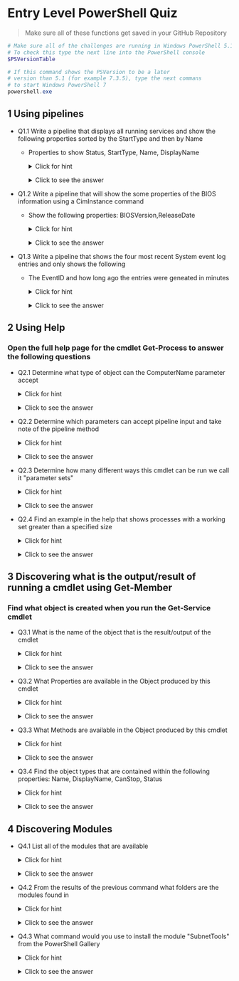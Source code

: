 <!--
    <details><summary>Click for hint</summary><Strong> 

    ``` 
    HINT
    ```
    </Strong></details> 
    <details><summary>Click to see the answer</summary><Strong> 
    
    ```
    ANSWER
    ```
    </Strong></details> 
-->

# Entry Level PowerShell Quiz

  > Make sure all of these functions get saved in your GitHub Repository

```PowerShell
# Make sure all of the challenges are running in Windows PowerShell 5.1
# To check this type the next line into the PowerShell console
$PSVersionTable

# If this command shows the PSVersion to be a later
# version than 5.1 (for example 7.3.5), type the next commans 
# to start Windows PowerShell 7
powershell.exe
```


## 1 Using pipelines

- Q1.1 Write a pipeline that displays all running services and show the following properties sorted by the StartType and then by Name
  - Properties to show Status, StartType, Name, DisplayName

    <details><summary>Click for hint</summary><Strong> 

    ``` 
    Think about the following:
    - What PowerShell command will find services 
    - What PowerShell command will sort the information
    - How do I just show running services
    ```
    </Strong></details> 
    <details><summary>Click to see the answer</summary><Strong> 
    
    ```PowerShell
    Get-Service | Where-Object {$_.Status -eq 'Running'} | Sort-Object -Property StartType,Name | Select-Object -Property Status,StartType,Name,DisplayName

    ```
    </Strong></details> 

- Q1.2 Write a pipeline that will show the some properties of the BIOS information using a CimInstance command
  - Show the following properties: BIOSVersion,ReleaseDate

    <details><summary>Click for hint</summary><Strong> 

    ``` 
    Consider:
    - How do I find a CIM class that shows bios inforamtion
    - How do I just show two of the properties
    ```
    </Strong></details> 
    <details><summary>Click to see the answer</summary><Strong> 
    
    ```PowerShell
    Get-CimInstance -ClassName Win32_BIOS | Select-Object -Property BIOSVersion,ReleaseDate
    ```
    </Strong></details> 
    
- Q1.3 Write a pipeline that shows the four most recent System event log entries and only shows the following
  - The EventID and how long ago the entries were geneated in minutes

    <details><summary>Click for hint</summary><Strong> 

    ``` 
    Consider:
    - How do I find a command that shows event logs
    - How do I show a property that I have to calculate 
    ```
    </Strong></details> 
    <details><summary>Click to see the answer</summary><Strong> 
    
    ```PowerShell
    Get-EventLog -LogName System -Newest 4 | Select-Object -Property EventID,@{n='MinutesAgo';e={((Get-Date) - $_.TimeGenerated).Minutes}}
    ```
    </Strong></details> 


## 2 Using Help

### Open the full help page for the cmdlet Get-Process to answer the following questions

  - Q2.1 Determine what type of object can the ComputerName parameter accept
 
    <details><summary>Click for hint</summary><Strong> 

    ```PowerShell
    Get-Help -Full Get-Process
    # Or you could use the following
    Get-Help -ShowWindow Get-Process
    ```
    </Strong></details> 
    <details><summary>Click to see the answer</summary><Strong> 
    
    ```
    Look for the information directly after the Parameter name "ComputerName" 
    
    -ComputerName <System.String[]>
    
    "String" is the answer, also note that String has "[]" at the end which menas that 
    This parameter can accept one or more strings as an array of strings
    ```
    </Strong></details>    
 
  - Q2.2 Determine which parameters can accept pipeline input and take note of the pipeline method  
    
    <details><summary>Click for hint</summary><Strong> 

    ```PowerShell
    Get-Help -Full Get-Process
    # Or you could use the following
    Get-Help -ShowWindow Get-Process
    ```
    </Strong></details> 
    <details><summary>Click to see the answer</summary><Strong> 
    
    ```
    Inspect all of the parameters for those that report "True" for "Accept pipeline input"?
    For Example:
    -ComputerName <System.String[]>
       Specifies the computers for which this cmdlet gets active processes. The default is the local computer.
       
       Required?                    false
       Position?                    named
       Default value                Local computer
       Accept pipeline input?       True (ByPropertyName)
       Accept wildcard characters?  false    
    
    This is one of the parameters that can "Accept pipeline input"
    and it does so by the "ByPropertyName" procedure    
    ```
    </Strong></details>   
 
  - Q2.3 Determine how many different ways this cmdlet can be run we call it "parameter sets"

    <details><summary>Click for hint</summary><Strong> 

    ```PowerShell
    Get-Help -Full Get-Process
    # Or you could use the following
    Get-Help -ShowWindow Get-Process
    ```
    </Strong></details> 
    <details><summary>Click to see the answer</summary><Strong> 
    
    ```
    Look for the "Syntax" section and count the number of ways this cmdlet can be run
    For Example:
    
    Syntax
        Get-Process [[-Name] <System.String[]>] [-ComputerName <System.String[]>] [-FileVersionInfo ] [-Module ] [<CommonParameters>]
        Get-Process [-ComputerName <System.String[]>] [-FileVersionInfo ] -Id <System.Int32[]> [-Module ] [<CommonParameters>]
        Get-Process [-ComputerName <System.String[]>] [-FileVersionInfo ] -InputObject <System.Diagnostics.Process[]> [-Module ] [<CommonParameters>]
        Get-Process -Id <System.Int32[]> -IncludeUserName  [<CommonParameters>]
        Get-Process [[-Name] <System.String[]>] -IncludeUserName  [<CommonParameters>] 
        Get-Process -IncludeUserName  -InputObject <System.Diagnostics.Process[]> [<CommonParameters>]   
    
    The answer is: there are six different ways of running this cmdlet with different parameters     
    ```
    </Strong></details>         

  - Q2.4 Find an example in the help that shows processes with a working set greater than a specified size 

    
    <details><summary>Click for hint</summary><Strong> 

    ```PowerShell
    Get-Help -Full Get-Process
    # Or you could use the following
    Get-Help -ShowWindow Get-Process
    ```
    </Strong></details> 
    <details><summary>Click to see the answer</summary><Strong> 
    
    ```
    Look throught the help until you find the examples and then look for the specific example 
    For Example:
    Example 3: Get all processes with a working set greater than a specified size
    Get-Process | Where-Object {$_.WorkingSet -gt 20000000}
    
    Read the comments associated with this example
    ```
    </Strong></details>           

        
## 3 Discovering what is the output/result of running a cmdlet using Get-Member

### Find what object is created when you run the Get-Service cmdlet

  - Q3.1 What is the name of the object that is the result/output of the cmdlet 
 
    <details><summary>Click for hint</summary><Strong> 

    ```PowerShell
    Get-Help -Full Get-Member
    
    ```
    </Strong></details> 
    <details><summary>Click to see the answer</summary><Strong> 
    
    ```PowerShell
    Get-Service | Get-Member 
    
    # Look for the TypeName information
    # The Answer is:
    #   System.ServiceProcess.ServiceController 
    # The last name is important when learning how to use PowerShell: 
    #   ServiceController 
    ```
    </Strong></details>    
 
  - Q3.2 What Properties are available in the Object produced by this cmdlet  
    
    <details><summary>Click for hint</summary><Strong> 

    ```
    Look for all of the MemberTypes that have the word Property in the typename
        
    ```
    </Strong></details> 
    <details><summary>Click to see the answer</summary><Strong> 
    
    ```
    Answer is :
    Name                MemberType    Definition
    ----                ----------    ----------
    Name                AliasProperty Name = ServiceName                                           
    RequiredServices    AliasProperty RequiredServices = ServicesDependedOn
    CanPauseAndContinue Property      bool CanPauseAndContinue {get;}
    CanShutdown         Property      bool CanShutdown {get;}
    CanStop             Property      bool CanStop {get;}
    Container           Property      System.ComponentModel.IContainer Container {get;}
    DependentServices   Property      System.ServiceProcess.ServiceController[] DependentServices {get;}
    DisplayName         Property      string DisplayName {get;set;}
    MachineName         Property      string MachineName {get;set;}
    ServiceHandle       Property      System.Runtime.InteropServices.SafeHandle ServiceHandle {get;}
    ServiceName         Property      string ServiceName {get;set;}
    ServicesDependedOn  Property      System.ServiceProcess.ServiceController[] ServicesDependedOn {get;}
    ServiceType         Property      System.ServiceProcess.ServiceType ServiceType {get;}
    Site                Property      System.ComponentModel.ISite Site {get;set;}
    StartType           Property      System.ServiceProcess.ServiceStartMode StartType {get;}
    Status              Property      System.ServiceProcess.ServiceControllerStatus Status {get;}
    ```
    </Strong></details>   
 
  - Q3.3 What Methods are available in the Object produced by this cmdlet  
    
    <details><summary>Click for hint</summary><Strong> 

    ```
    Look for all of the MemberTypes that have the word Method in the typename
        
    ```
    </Strong></details> 
    <details><summary>Click to see the answer</summary><Strong> 
    
    ```
    Answer is :
    Name                      MemberType   Definition
    ----                      ----------   ----------
    Close                     Method       void Close()
    Continue                  Method       void Continue()
    CreateObjRef              Method       System.Runtime.Remoting.ObjRef CreateObjRef(type requestedType)
    Dispose                   Method       void Dispose(), void IDisposable.Dispose()
    Equals                    Method       bool Equals(System.Object obj)
    ExecuteCommand            Method       void ExecuteCommand(int command)
    GetHashCode               Method       int GetHashCode()
    GetLifetimeService        Method       System.Object GetLifetimeService()
    GetType                   Method       type GetType()
    InitializeLifetimeService Method       System.Object InitializeLifetimeService()
    Pause                     Method       void Pause()
    Refresh                   Method       void Refresh()
    Start                     Method       void Start(), void Start(string[] args)
    Stop                      Method       void Stop()
    WaitForStatus             Method       void WaitForStatus(System.ServiceProcess.ServiceControllerStatus desiredStatus), void WaitForStatus(System....
    ToString                  ScriptMethod System.Object ToString();


    ```
    </Strong></details>   
 
- Q3.4 Find the object types that are contained within the following properties: Name, DisplayName, CanStop, Status   
    
    <details><summary>Click for hint</summary><Strong> 

    ```
    Look in the Definition column for each of the given properties 
        
    ```
    </Strong></details> 
    <details><summary>Click to see the answer</summary><Strong> 
    
    ```
    Name        MemberType    Definition
    ----        ----------    ----------
    Name        AliasProperty Name = ServiceName
    CanStop     Property      bool CanStop {get;}
    DisplayName Property      string DisplayName {get;set;}
    ServiceName Property      string ServiceName {get;set;}
    Status      Property      System.ServiceProcess.ServiceControllerStatus Status {get;}
    
    The Answer is:
      Name is an Alias Property so we follow the alias, Name -> ServiceName 
        and find that ServiceName contains a "string" object
        therefore Name contains a "String" object
      CanStop contains a "Boolean" object
      DisplayName contains a "String" object
      Status contains a "System.ServiceProcess.ServiceControllerStatus" object   
        
    ```
    </Strong></details>   
 
 ## 4 Discovering Modules


  - Q4.1 List all of the modules that are available  
 
    <details><summary>Click for hint</summary><Strong> 

    ```PowerShell
    Get-Command *module*
    # Get the full help for the command you have found to show all the modules that are available    
    
    ```
    </Strong></details> 
    <details><summary>Click to see the answer</summary><Strong> 
    
    ```PowerShell
    Get-Module -ListAvailable 
    
    # Look for the TypeName information
    # The Answer is:
    #   System.ServiceProcess.ServiceController 
    # The last name is important when learning how to use PowerShell: 
    #   ServiceController 
    ```
    </Strong></details>    
 
  - Q4.2 From the results of the previous command what folders are the modules found in   
    
    <details><summary>Click for hint</summary><Strong> 

    ```
    Look at the results of the Get-Module -ListAvailable to find the folder locations
    on the computer where modules are stored     
        
    ```
    </Strong></details> 
    <details><summary>Click to see the answer</summary><Strong> 
    
    ```
    The answers will differ depending on whether you are using PowerShell 7 and PowerShell 5
    PowerShell 7 
       C:\Users\<USERNAME>\Documents\PowerShell\Modules
       C:\Program Files\PowerShell\Modules
       c:\program files\powershell\7\Modules
       C:\Program Files\WindowsPowerShell\Modules
       C:\Windows\system32\WindowsPowerShell\v1.0\Modules   
        
    PowerShell 5    
      C:\Users\<USERNAME>\Documents\WindowsPowerShell\Modules
      C:\Program Files\WindowsPowerShell\Modules
      C:\Windows\system32\WindowsPowerShell\v1.0\Modules    
        
    ```
    </Strong></details>   
 
  - Q4.3 What command would you use to install the module "SubnetTools" from the PowerShell Gallery  
    
    <details><summary>Click for hint</summary><Strong> 

    ```
    Look for commands that come from the PowerShellGet module
        
    ```
    </Strong></details> 
    <details><summary>Click to see the answer</summary><Strong> 
    
    ```
    Answer is :
      Install-Module -Name SubnetTools
        
    ```
    </Strong></details>   
 

